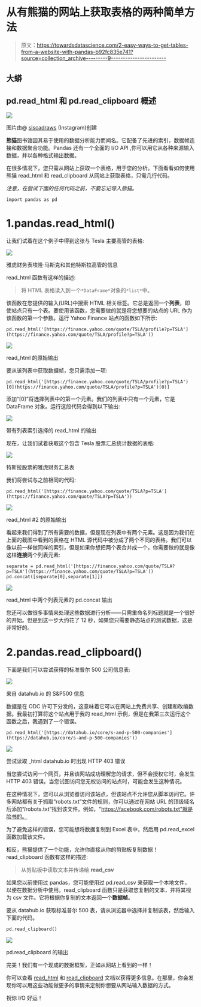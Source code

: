 # 从有熊猫的网站上获取表格的两种简单方法

> 原文：<https://towardsdatascience.com/2-easy-ways-to-get-tables-from-a-website-with-pandas-b92fc835e741?source=collection_archive---------9----------------------->

## 大蟒

## pd.read_html 和 pd.read_clipboard 概述

![](img/67b2e1b7f304720fbaf1847e2c995dce.png)

图片由@ [siscadraws](https://www.instagram.com/siscadraws/) (Instagram)创建

**熊猫**图书馆因其易于使用的数据分析能力而闻名。它配备了先进的索引，数据帧连接和数据聚合功能。Pandas 还有一个全面的 I/O API ,你可以用它从各种来源输入数据，并以各种格式输出数据。

在很多情况下，您只需从网站上获取一个表格，用于您的分析。下面看看如何使用熊猫 read_html 和 read_clipboard 从网站上获取表格，只需几行代码。

*注意，在尝试下面的任何代码之前，不要忘记导入熊猫。*

```
import pandas as pd
```

# 1.pandas.read_html()

让我们试着在这个例子中得到这张与 Tesla 主要高管的表格:

![](img/6d3add48a006c9588555e6627726e7d3.png)

雅虎财务表埃隆·马斯克和其他特斯拉高管的信息

read_html 函数有这样的描述:

> 将 HTML 表格读入到一个`*DataFrame*`对象的`*list*`中。

该函数在您提供的输入(URL)中搜索 HTML 相关标签。它总是返回一个**列表**，即使站点只有一个表。要使用该函数，您需要做的就是将您想要的站点的 URL 作为该函数的第一个参数。运行 Yahoo Finance 站点的函数如下所示:

```
pd.read_html('[https://finance.yahoo.com/quote/TSLA/profile?p=TSLA'](https://finance.yahoo.com/quote/TSLA/profile?p=TSLA'))
```

![](img/0f46a44d85a17c10b99a8fe8f80c64e3.png)

read_html 的原始输出

要从该列表中获取数据帧，您只需添加一项:

```
pd.read_html('[https://finance.yahoo.com/quote/TSLA/profile?p=TSLA')[0](https://finance.yahoo.com/quote/TSLA/profile?p=TSLA')[0)]
```

添加“[0]”将选择列表中的第一个元素。我们的列表中只有一个元素，它是 DataFrame 对象。运行这段代码会得到以下输出:

![](img/c34e94f1a76b15128aa92d6408145513.png)

带有列表索引选择的 read_html 的输出

现在，让我们试着获取这个包含 Tesla 股票汇总统计数据的表格:

![](img/7f34ac5e0ed03c7932251a4e6e8910f4.png)

特斯拉股票的雅虎财务汇总表

我们将尝试与之前相同的代码:

```
pd.read_html('[https://finance.yahoo.com/quote/TSLA?p=TSLA'](https://finance.yahoo.com/quote/TSLA?p=TSLA'))
```

![](img/5cdafd3ca7cd22816a633215191da6eb.png)

read_html #2 的原始输出

看起来我们得到了所有需要的数据，但是现在列表中有两个元素。这是因为我们在上面的截图中看到的表格在 HTML 源代码中被分成了两个不同的表格。我们可以像以前一样做同样的索引，但是如果你想把两个表合并成一个，你需要做的就是像这样**连接**两个列表元素:

```
separate = pd.read_html('[https://finance.yahoo.com/quote/TSLA?p=TSLA'](https://finance.yahoo.com/quote/TSLA?p=TSLA'))
pd.concat([separate[0],separate[1]])
```

![](img/b780a2eeec8be2d0ea18b58dbd6e3d2a.png)

read_html 中两个列表元素的 pd.concat 输出

您还可以做很多事情来处理这些数据进行分析——只需重命名列标题就是一个很好的开始。但是到这一步大约花了 12 秒，如果您只需要静态站点的测试数据，这是非常好的。

# 2.pandas.read_clipboard()

下面是我们可以尝试获得的标准普尔 500 公司信息表:

![](img/848a596f8b794722fc44f1a5cfd7620d.png)

来自 datahub.io 的 S&P500 信息

数据是在 ODC 许可下分发的，这意味着它可以在网站上免费共享、创建和改编数据。我最初打算将这个站点用于我的 read_html 示例，但是在我第三次运行这个函数之后，我遇到了一个错误。

```
pd.read_html('[https://datahub.io/core/s-and-p-500-companies'](https://datahub.io/core/s-and-p-500-companies'))
```

![](img/69e45d5eff87636cbf8e92c1f3ea9fac.png)

尝试读取 _html datahub.io 时出现 HTTP 403 错误

当您尝试访问一个网页，并且该网站成功理解您的请求，但不会授权它时，会发生 HTTP 403 错误。当您试图访问您无权访问的站点时，可能会发生这种情况。

在这种情况下，您可以从浏览器访问该站点，但该站点不允许您从脚本访问它。许多网站都有关于抓取“robots.txt”文件的规则，你可以通过在网站 URL 的顶级域名后添加“/robots.txt”找到该文件。例如，"https://facebook.com/robots.txt"就是脸书的。

为了避免这样的错误，您可能想将数据复制到 Excel 表中，然后用 pd.read_excel 函数加载该文件。

相反，熊猫提供了一个功能，允许你直接从你的剪贴板复制数据！read_clipboard 函数有这样的描述:

> 从剪贴板中读取文本并传递给 **read_csv**

如果您以前使用过 pandas，您可能使用过 pd.read_csv 来获取一个本地文件，以便在数据分析中使用。read_clipboard 函数只是获取您复制的文本，并将其视为 csv 文件。它将根据你复制的文本返回一个**数据帧**。

要从 datahub.io 获取标准普尔 500 表，请从浏览器中选择并复制该表，然后输入下面的代码。

```
pd.read_clipboard()
```

![](img/a64913c1c6daa545054329f3323e7592.png)

pd.read_clipboard 的输出

完美！我们有一个现成的数据框架，正如从网站上看到的一样！

你可以查看 [read_html](https://pandas.pydata.org/docs/reference/api/pandas.read_html.html) 和 [read_clipboard](https://pandas.pydata.org/docs/reference/api/pandas.read_clipboard.html#pandas.read_clipboard) 文档以获得更多信息。在那里，你会发现你可以用这些功能做更多的事情来定制你想要从网站输入数据的方式。

祝你 I/O 好运！